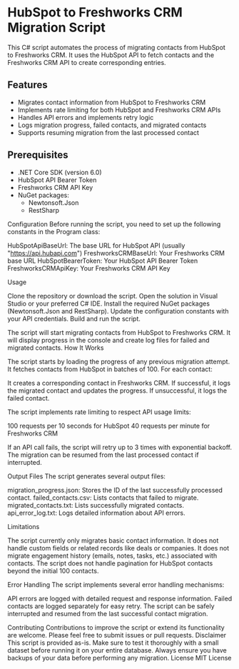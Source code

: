 # HubSpot to Freshworks CRM Migration Script
This C# script automates the process of migrating contacts from HubSpot to Freshworks CRM. It uses the HubSpot API to fetch contacts and the Freshworks CRM API to create corresponding entries.

## Features
<ul>
  <li>Migrates contact information from HubSpot to Freshworks CRM</li>
  <li>Implements rate limiting for both HubSpot and Freshworks CRM APIs</li>
  <li>Handles API errors and implements retry logic</li>
  <li>Logs migration progress, failed contacts, and migrated contacts</li>
  <li>Supports resuming migration from the last processed contact</li>
</ul>

## Prerequisites
<ul>
  <li>.NET Core SDK (version 6.0)</li>
  <li>HubSpot API Bearer Token</li>
  <li>Freshworks CRM API Key</li>
  <li>NuGet packages:
    <ul>
      <li>Newtonsoft.Json</li>
      <li>RestSharp</li>
    </ul>
  </li>
</ul>


Configuration
Before running the script, you need to set up the following constants in the Program class:

HubSpotApiBaseUrl: The base URL for HubSpot API (usually "https://api.hubapi.com")
FreshworksCRMBaseUrl: Your Freshworks CRM base URL
HubSpotBearerToken: Your HubSpot API Bearer Token
FreshworksCRMApiKey: Your Freshworks CRM API Key

Usage

Clone the repository or download the script.
Open the solution in Visual Studio or your preferred C# IDE.
Install the required NuGet packages (Newtonsoft.Json and RestSharp).
Update the configuration constants with your API credentials.
Build and run the script.

The script will start migrating contacts from HubSpot to Freshworks CRM. It will display progress in the console and create log files for failed and migrated contacts.
How It Works

The script starts by loading the progress of any previous migration attempt.
It fetches contacts from HubSpot in batches of 100.
For each contact:

It creates a corresponding contact in Freshworks CRM.
If successful, it logs the migrated contact and updates the progress.
If unsuccessful, it logs the failed contact.


The script implements rate limiting to respect API usage limits:

100 requests per 10 seconds for HubSpot
40 requests per minute for Freshworks CRM


If an API call fails, the script will retry up to 3 times with exponential backoff.
The migration can be resumed from the last processed contact if interrupted.

Output Files
The script generates several output files:

migration_progress.json: Stores the ID of the last successfully processed contact.
failed_contacts.csv: Lists contacts that failed to migrate.
migrated_contacts.txt: Lists successfully migrated contacts.
api_error_log.txt: Logs detailed information about API errors.

Limitations

The script currently only migrates basic contact information. It does not handle custom fields or related records like deals or companies.
It does not migrate engagement history (emails, notes, tasks, etc.) associated with contacts.
The script does not handle pagination for HubSpot contacts beyond the initial 100 contacts.

Error Handling
The script implements several error handling mechanisms:

API errors are logged with detailed request and response information.
Failed contacts are logged separately for easy retry.
The script can be safely interrupted and resumed from the last successful contact migration.

Contributing
Contributions to improve the script or extend its functionality are welcome. Please feel free to submit issues or pull requests.
Disclaimer
This script is provided as-is. Make sure to test it thoroughly with a small dataset before running it on your entire database. Always ensure you have backups of your data before performing any migration.
License
MIT License
